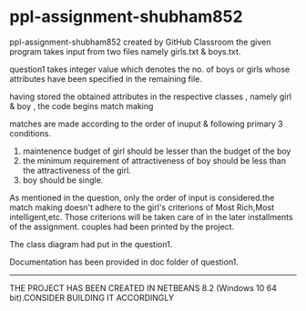 # ppl-assignment-shubham852
ppl-assignment-shubham852 created by GitHub Classroom
the given program takes input from two files namely girls.txt & boys.txt.

question1 takes integer value which denotes the no. of boys or girls whose attributes have been specified in the remaining file.

having stored the obtained attributes in the respective classes , namely girl & boy , the code begins match making

matches are made according to the order of inuput & following primary 3 conditions.
1. maintenence budget of girl should be lesser than the budget of the boy
2. the minimum requirement of attractiveness of boy should be less than the attractiveness of the girl.
3. boy should be single. 

As mentioned in the question, only the order of input is considered.the match making doesn't adhere to the girl's criterions of Most Rich,Most intelligent,etc.
Those criterions will be taken care of in the later installments of the assignment.
couples had been printed by the project.

The class diagram had put in the question1. 

Documentation has been provided in doc folder of question1. 


********************************************************************************

THE PROJECT HAS BEEN CREATED IN NETBEANS 8.2 (Windows 10 64 bit).CONSIDER BUILDING IT ACCORDINGLY
